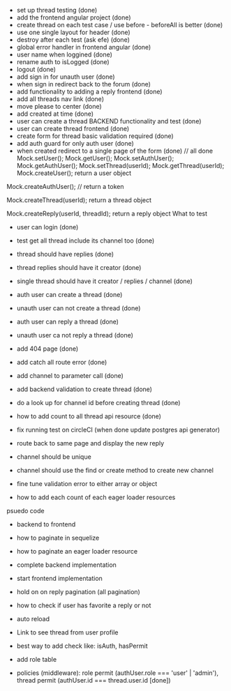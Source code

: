 - set up thread testing (done)
- add the frontend angular project (done)
- create thread on each test case / use before - beforeAll is better (done)
- use one single layout for header (done)
- destroy after each test (ask efe) (done)
- global error handler in frontend angular (done)
- user name when loggined (done)
- rename auth to isLogged (done)
- logout (done)
- add sign in for unauth user (done)
- when sign in redirect back to the forum (done)
- add functionality to adding a reply frontend (done)
- add all threads nav link (done)
- move please to center (done)
- add created at time (done)
- user can create a thread BACKEND functionality and test (done)
- user can create thread frontend (done)
- create form for thread basic validation required (done)
- add auth guard for only auth user (done)
- when created redirect to a single page of the form (done)
// all done
Mock.setUser(); Mock.getUser();
Mock.setAuthUser(); Mock.getAuthUser();
Mock.setThread(userId); Mock.getThread(userId);
Mock.createUser(); return a user object

Mock.createAuthUser(); // return a token

Mock.createThread(userId); return a thread object

Mock.createReply(userId, threadId); return a reply object
What to test
- user can login (done)
- test get all thread include its channel too (done)
- thread should have replies (done)
- thread replies should have it creator (done)
- single thread should have it creator / replies / channel (done)
- auth user can create a thread (done)
- unauth user can not create a thread (done)
- auth user can reply a thread (done)
- unauth user ca not reply a thread (done)
- add 404 page (done)
- add catch all route error (done)
- add channel to parameter call (done)
- add backend validation to create thread (done)
- do a look up for channel id before creating thread (done)
- how to add count to all thread api resource (done)

- fix running test on circleCI (when done update postgres api generator)
- route back to same page and display the new reply
- channel should be unique
- channel should use the find or create method to create new channel
- fine tune validation error to either array or object

- how to add each count of each eager loader resources

psuedo code
- backend to frontend
- how to paginate in sequelize
- how to paginate an eager loader resource
- complete backend implementation
- start frontend implementation
- hold on on reply pagination (all pagination)

- how to check if user has favorite a reply or not
- auto reload
- Link to see thread from user profile
- best way to add check like: isAuth, hasPermit
- add role table
- policies (middleware): role permit (authUser.role === 'user' | 'admin'), 
thread permit (authUser.id === thread.user.id [done])
